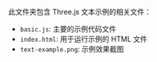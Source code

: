 此文件夹包含 Three.js 文本示例的相关文件：

- `basic.js`: 主要的示例代码文件
- `index.html`: 用于运行示例的 HTML 文件
- `text-example.png`: 示例效果截图

